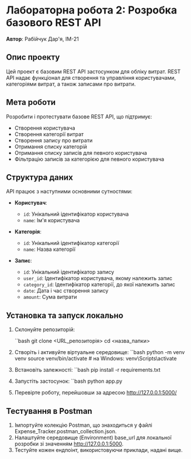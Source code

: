 # Лабораторна робота 2: Розробка базового REST API

**Автор**: Рабійчук Дар'я, ІМ-21  

## Опис проекту
Цей проект є базовим REST API застосунком для обліку витрат. REST API надає функціонал для створення та управління користувачами, категоріями витрат, а також записами про витрати. 

## Мета роботи
Розробити і протестувати базове REST API, що підтримує:
- Створення користувача
- Створення категорії витрат
- Створення запису про витрати
- Отримання списку категорій
- Отримання списку записів для певного користувача
- Фільтрацію записів за категорією для певного користувача

## Структура даних
API працює з наступними основними сутностями:

- **Користувач**:
  - `id`: Унікальний ідентифікатор користувача
  - `name`: Ім'я користувача
  
- **Категорія**:
  - `id`: Унікальний ідентифікатор категорії
  - `name`: Назва категорії
  
- **Запис**:
  - `id`: Унікальний ідентифікатор запису
  - `user_id`: Ідентифікатор користувача, якому належить запис
  - `category_id`: Ідентифікатор категорії, до якої належить запис
  - `date`: Дата і час створення запису
  - `amount`: Сума витрати

## Установка та запуск локально
1. Склонуйте репозиторій:

    ``bash
    git clone <URL_репозиторія>
    cd <назва_папки>

2. Створіть і активуйте віртуальне середовище:
    ``bash
    python -m venv venv
    source venv/bin/activate   # на Windows: venv\Scripts\activate

3. Встановіть залежності:
    ``bash
    pip install -r requirements.txt

4. Запустіть застосунок:
    ``bash
    python app.py

5. Перевірте роботу, перейшовши за адресою http://127.0.0.1:5000/

## Тестування в Postman
1. Імпортуйте колекцію Postman, що знаходиться у файлі Expense_Tracker.postman_collection.json.
2. Налаштуйте середовище (Environment) base_url для локальної розробки зі значенням http://127.0.0.1:5000.
3. Тестуйте кожен ендпоінт, використовуючи приклади, надані вище.

